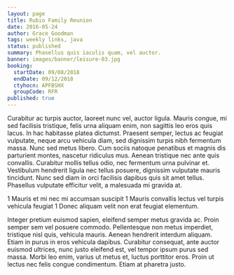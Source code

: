 ```yaml
---
layout: page
title: Rubio Family Reunion
date: 2016-05-24
author: Grace Goodman
tags: weekly links, java
status: published
summary: Phasellus quis iaculis quam, vel auctor.
banner: images/banner/leisure-03.jpg
booking:
  startDate: 09/08/2018
  endDate: 09/12/2018
  ctyhocn: APFBSHX
  groupCode: RFR
published: true
---
```

Curabitur ac turpis auctor, laoreet nunc vel, auctor ligula. Mauris congue, mi sed facilisis tristique, felis urna aliquam enim, non sagittis leo eros quis lacus. In hac habitasse platea dictumst. Praesent semper, lectus ac feugiat vulputate, neque arcu vehicula diam, sed dignissim turpis nibh fermentum massa. Nunc sed metus libero. Cum sociis natoque penatibus et magnis dis parturient montes, nascetur ridiculus mus. Aenean tristique nec ante quis convallis. Curabitur mollis tellus odio, nec fermentum urna pulvinar et. Vestibulum hendrerit ligula nec tellus posuere, dignissim vulputate mauris tincidunt. Nunc sed diam in orci facilisis dapibus quis sit amet tellus. Phasellus vulputate efficitur velit, a malesuada mi gravida at.

1 Mauris et mi nec mi accumsan suscipit
1 Mauris convallis lectus vel turpis vehicula feugiat
1 Donec aliquam velit non erat feugiat elementum.

Integer pretium euismod sapien, eleifend semper metus gravida ac. Proin semper sem vel posuere commodo. Pellentesque non metus imperdiet, tristique nisl quis, vehicula mauris. Aenean hendrerit interdum aliquam. Etiam in purus in eros vehicula dapibus. Curabitur consequat, ante auctor euismod ultrices, nunc justo eleifend est, vel tempor ipsum purus sed massa. Morbi leo enim, varius ut metus et, luctus porttitor eros. Proin ut lectus nec felis congue condimentum. Etiam at pharetra justo.
